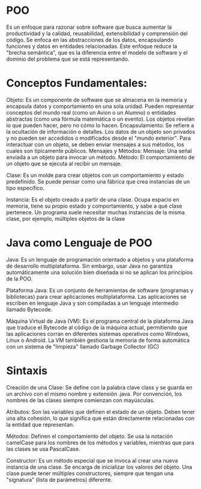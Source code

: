 # POO
Es un enfoque para razonar sobre software que busca aumentar 
la productividad y la calidad, reusabilidad, extensibilidad y comprensión del código. 
Se enfoca en las abstracciones de los datos, encapsulando funciones y datos en entidades relacionadas.
Este enfoque reduce la "brecha semántica", que es la diferencia entre el modelo de software y
el dominio del problema que se está representando.

# Conceptos Fundamentales:
Objeto: Es un componente de software que se almacena en la memoria y encapsula datos 
        y comportamiento en una sola unidad. Pueden representar conceptos del mundo real (como un 
        Avion o un Alumno) o entidades abstractas (como una fórmula matemática o un evento).
        Los objetos revelan lo que pueden hacer, pero no cómo lo hacen.
Encapsulamiento: Se refiere a la ocultación de información o detalles. 
                Los datos de un objeto son privados y no pueden ser accedidos o 
                modificados desde el "mundo exterior". Para interactuar con un objeto, 
                se deben enviar mensajes a sus métodos, los cuales son típicamente públicos.
Mensajes y Métodos:
  Mensaje: Una señal enviada a un objeto para invocar un método.
  Método: El comportamiento de un objeto que se ejecuta al recibir un mensaje.

Clase: Es un molde para crear objetos con un comportamiento y estado predefinido. 
      Se puede pensar como una fábrica que crea instancias de un tipo específico.

Instancia: Es el objeto creado a partir de una clase. Ocupa espacio en memoria, 
          tiene su propio estado y comportamiento, y sabe a qué clase pertenece. 
          Un programa suele necesitar muchas instancias de la misma clase, por ejemplo, múltiples objetos de la clase 

# Java como Lenguaje de POO
Java: Es un lenguaje de programación orientado a objetos y una plataforma de desarrollo multiplataforma. 
      Sin embargo, usar Java no garantiza automáticamente una solución bien diseñada si no se aplican los principios de la POO.

Plataforma Java: Es un conjunto de herramientas de software (programas y bibliotecas) para crear aplicaciones multiplataforma. 
                Las aplicaciones se escriben en lenguaje Java y son compiladas a un lenguaje intermedio llamado Bytecode.


Máquina Virtual de Java (VM): Es el programa central de la plataforma Java que traduce el Bytecode al código de la máquina actual, 
                              permitiendo que las aplicaciones corran en diferentes sistemas operativos como Windows, Linux o Android.
                              La VM también gestiona la memoria de forma automática con un sistema de "limpieza" llamado Garbage Collector (GC)

# Sintaxis
Creación de una Clase: Se define con la palabra clave class y se guarda en un archivo con el mismo nombre y extensión .java. 
                      Por convención, los nombres de las clases siempre comienzan con mayúsculas.

Atributos: Son las variables que definen el estado de un objeto.
          Deben tener una alta cohesión, lo que significa que están directamente 
          relacionadas con la entidad que representan.

Métodos: Definen el comportamiento del objeto. 
        Se usa la notación camelCase para los nombres de los métodos y variables, 
        mientras que para las clases se usa PascalCase.

Constructor: Es un método especial que se invoca al crear una nueva instancia de una clase. 
              Se encarga de inicializar los valores del objeto. Una clase puede tener múltiples constructores, 
              siempre que tengan una "signatura" (lista de parámetros) diferente.
